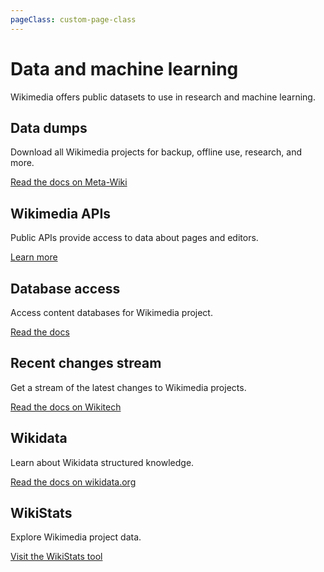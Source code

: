 ```yaml
---
pageClass: custom-page-class
---
```


# Data and machine learning

Wikimedia offers public datasets to use in research and machine learning.

## Data dumps
Download all Wikimedia projects for backup, offline use, research, and more.

<a href="https://meta.wikimedia.org/wiki/Data_dumps" target="_blank" rel="noopener noreferrer">Read the docs on Meta-Wiki</a>

## Wikimedia APIs
Public APIs provide access to data about pages and editors.

<a href="/api/data">Learn more</a>

## Database access
Access content databases for Wikimedia project.

<a href="https://public.paws.wmcloud.org/User:SRodlund_(WMF)/%2A2021%20UPDATED%2A%20Replica%20Helper%20%26%20Database%20connections%20with%20PAWS.ipynb" target="_blank" rel="noopener noreferrer">Read the docs</a>

## Recent changes stream
Get a stream of the latest changes to Wikimedia projects.

<a href="https://wikitech.wikimedia.org/wiki/Event_Platform/EventStreams" target="_blank" rel="noopener noreferrer">Read the docs on Wikitech</a>

## Wikidata
Learn about Wikidata structured knowledge.

<a href="https://www.wikidata.org/wiki/Wikidata:Main_Page" target="_blank" rel="noopener noreferrer">Read the docs on wikidata.org</a>

## WikiStats
Explore Wikimedia project data.

<a href="https://stats.wikimedia.org/#/all-projects" target="_blank" rel="noopener noreferrer">Visit the WikiStats tool</a>
